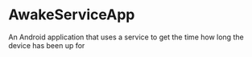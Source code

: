 # AwakeServiceApp
An Android application that uses a service to get the time how long the device has been up for

